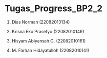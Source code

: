# Tugas_Progress_BP2_2
1. Dias Norman (22082010134)

2. Krisna Eko Prasetyo (22082010149)

3. Hisyam Abiyansah G. (22082010161)

4. M. Farhan Hidayatulloh (22082010141)
